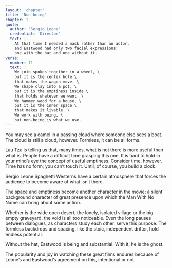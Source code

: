 ```yaml
---
layout: 'chapter'
title: 'Non-being'
chapter: 2
quote:
  author: 'Sergio Leone'
  credential: 'Director'
  text: |-
    At that time I needed a mask rather than an actor,
    and Eastwood had only two facial expressions:
    one with the hat and one without it.
verse:
  number: 11
  text: |
    We join spokes together in a wheel, \
    but it is the center hole \
    that makes the wagon move. \
    We shape clay into a pot, \
    but it is the emptiness inside \
    that holds whatever we want. \
    We hammer wood for a house, \
    but it is the inner space \
    that makes it livable. \
    We work with being, \
    but non-being is what we use.
---
```


You may see a camel in a passing cloud where someone else sees a boat.
The cloud is still a cloud, however. Formless, it can be all forms.

Lau Tzu is telling us that, many times,
what is not there is more useful than what is.
People have a difficult time grasping this one.
It is hard to hold in your mind’s eye the concept of useful emptiness.
Consider time, however.
Time has no form; you can’t touch it.
Until, of course, you build a clock.

Sergio Leone Spaghetti Westerns have a certain atmosphere
that forces the audience to become aware of what isn’t there.

The space and emptiness become another character in the movie;
a silent background character of great presence
upon which the Man With No Name can bring about some action.

Whether is the wide open desert,
the lonely, isolated village or the big empty graveyard,
the void is all too noticeable.
Even the long pauses between dialogues,
as characters study each other, serve this purpose.
The formless backdrops and spacing, like the stoic,
independent drifter, hold endless potential.

Without the hat, Eastwood is being and substantial.
With it, he is the ghost.

The popularity and joy in watching these great films
endures because of Leone’s and Eastwood’s agreement on this,
intentional or not.
